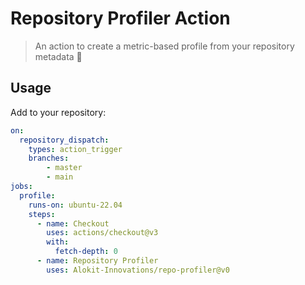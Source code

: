 # Repository Profiler Action
> An action to create a metric-based profile from your repository metadata 🚀

## Usage

Add to your repository:

```yaml
on:
  repository_dispatch:
    types: action_trigger
    branches:
        - master
        - main
jobs:
  profile:
    runs-on: ubuntu-22.04
    steps:
      - name: Checkout
        uses: actions/checkout@v3
        with:
          fetch-depth: 0
      - name: Repository Profiler
        uses: Alokit-Innovations/repo-profiler@v0
```

